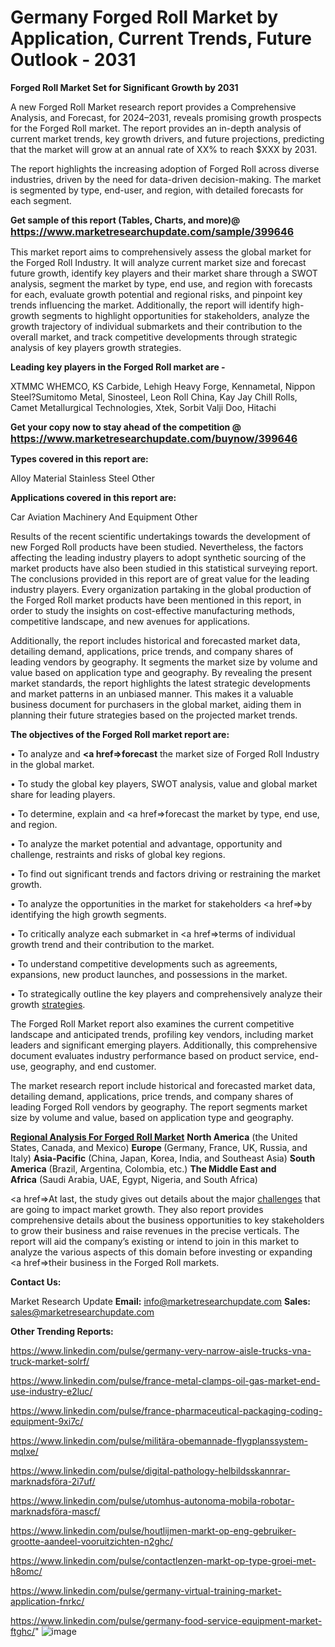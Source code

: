 # Germany Forged Roll Market by Application, Current Trends, Future Outlook - 2031

<strong>Forged Roll Market Set for Significant Growth by 2031</strong>

A new Forged Roll Market research report provides a Comprehensive Analysis, and Forecast, for 2024–2031, reveals promising growth prospects for the Forged Roll market. The report provides an in-depth analysis of current market trends, key growth drivers, and future projections, predicting that the market will grow at an annual rate of XX% to reach $XXX by 2031.

The report highlights the increasing adoption of Forged Roll across diverse industries, driven by the need for data-driven decision-making. The market is segmented by type, end-user, and region, with detailed forecasts for each segment.

<strong>Get sample of this report (Tables, Charts, and more)@ <a href=https://www.marketresearchupdate.com/sample/399646><font size=3 color=#0000ff>https://www.marketresearchupdate.com/sample/399646</font></a></strong>

This market report aims to comprehensively assess the global market for the Forged Roll Industry. It will analyze current market size and forecast future growth, identify key players and their market share through a SWOT analysis, segment the market by type, end use, and region with forecasts for each, evaluate growth potential and regional risks, and pinpoint key trends influencing the market. Additionally, the report will identify high-growth segments to highlight opportunities for stakeholders, analyze the growth trajectory of individual submarkets and their contribution to the overall market, and track competitive developments through strategic analysis of key players growth strategies.

<strong>Leading key players in the Forged Roll market are -</strong>

XTMMC WHEMCO, KS Carbide, Lehigh Heavy Forge, Kennametal, Nippon Steel?Sumitomo Metal, Sinosteel, Leon Roll China, Kay Jay Chill Rolls, Camet Metallurgical Technologies, Xtek, Sorbit Valji Doo, Hitachi

<strong>Get your copy now to stay ahead of the competition @ <a href=https://www.marketresearchupdate.com/buynow/399646><font size=3 color=#0000ff>https://www.marketresearchupdate.com/buynow/399646</font></a></strong>

<strong>Types covered in this report are:</strong>

Alloy Material
Stainless Steel
Other

<strong>Applications covered in this report are:</strong>

Car
Aviation
Machinery And Equipment
Other

Results of the recent scientific undertakings towards the development of new Forged Roll products have been studied. Nevertheless, the factors affecting the leading industry players to adopt synthetic sourcing of the market products have also been studied in this statistical surveying report. The conclusions provided in this report are of great value for the leading industry players. Every organization partaking in the global production of the Forged Roll market products have been mentioned in this report, in order to study the insights on cost-effective manufacturing methods, competitive landscape, and new avenues for applications.

Additionally, the report includes historical and forecasted market data, detailing demand, applications, price trends, and company shares of leading vendors by geography. It segments the market size by volume and value based on application type and geography. By revealing the present market standards, the report highlights the latest strategic developments and market patterns in an unbiased manner. This makes it a valuable business document for purchasers in the global market, aiding them in planning their future strategies based on the projected market trends.

<strong>The objectives of the Forged Roll market report are:</strong>

• To analyze and <strong><a href=><strong>forecast</strong></a></strong> the market size of Forged Roll Industry in the global market.

• To study the global key players, SWOT analysis, value and global market share for leading players.

• To determine, explain and <a href=>forecast</a> the market by type, end use, and region.

• To analyze the market potential and advantage, opportunity and challenge, restraints and risks of global key regions.

• To find out significant trends and factors driving or restraining the market growth.

• To analyze the opportunities in the market for stakeholders <a href=>by</a> identifying the high growth segments.

• To critically analyze each submarket in <a href=>terms</a> of individual growth trend and their contribution to the market.

• To understand competitive developments such as agreements, expansions, new product launches, and possessions in the market.

• To strategically outline the key players and comprehensively analyze their growth <a href=ASDF881288>strategies</a>.

The Forged Roll Market report also examines the current competitive landscape and anticipated trends, profiling key vendors, including market leaders and significant emerging players. Additionally, this comprehensive document evaluates industry performance based on product service, end-use, geography, and end customer.

The market research report include historical and forecasted market data, detailing demand, applications, price trends, and company shares of leading Forged Roll vendors by geography. The report segments market size by volume and value, based on application type and geography.

<strong><u><b>Regional Analysis For Forged Roll Market</b></u></strong>
<strong><b>North America</b></strong> (the United States, Canada, and Mexico)
<strong><b>Europe </b></strong>(Germany, France, UK, Russia, and Italy)
<strong><b>Asia-Pacific</b></strong> (China, Japan, Korea, India, and Southeast Asia)
<strong><b>South America</b></strong> (Brazil, Argentina, Colombia, etc.)
<strong><b>The Middle East and Africa</b></strong> (Saudi Arabia, UAE, Egypt, Nigeria, and South Africa)

<a href=>At last,</a> the study gives out details about the major <a href=ASDF991299>challenges</a> that are going to impact market growth. They also report provides comprehensive details about the business opportunities to key stakeholders to grow their business and raise revenues in the precise verticals. The report will aid the company’s existing or intend to join in this market to analyze the various aspects of this domain before investing or expanding <a href=>their</a> business in the Forged Roll markets.

<strong>Contact Us:</strong>

Market Research Update
<strong>Email:</strong> info@marketresearchupdate.com
<strong>Sales:</strong> sales@marketresearchupdate.com

<strong>Other Trending Reports:</strong>

<a href=https://www.linkedin.com/pulse/germany-very-narrow-aisle-trucks-vna-truck-market-solrf/>https://www.linkedin.com/pulse/germany-very-narrow-aisle-trucks-vna-truck-market-solrf/</a>

<a href=https://www.linkedin.com/pulse/france-metal-clamps-oil-gas-market-end-use-industry-e2luc/>https://www.linkedin.com/pulse/france-metal-clamps-oil-gas-market-end-use-industry-e2luc/</a>

<a href=https://www.linkedin.com/pulse/france-pharmaceutical-packaging-coding-equipment-9xi7c/>https://www.linkedin.com/pulse/france-pharmaceutical-packaging-coding-equipment-9xi7c/</a>

<a href=https://www.linkedin.com/pulse/militära-obemannade-flygplanssystem-mqlxe/>https://www.linkedin.com/pulse/militära-obemannade-flygplanssystem-mqlxe/</a>

<a href=https://www.linkedin.com/pulse/digital-pathology-helbildsskannrar-marknadsföra-2i7uf/>https://www.linkedin.com/pulse/digital-pathology-helbildsskannrar-marknadsföra-2i7uf/</a>

<a href=https://www.linkedin.com/pulse/utomhus-autonoma-mobila-robotar-marknadsföra-mascf/>https://www.linkedin.com/pulse/utomhus-autonoma-mobila-robotar-marknadsföra-mascf/</a>

<a href=https://www.linkedin.com/pulse/houtlijmen-markt-op-eng-gebruiker-grootte-aandeel-vooruitzichten-n2ghc/>https://www.linkedin.com/pulse/houtlijmen-markt-op-eng-gebruiker-grootte-aandeel-vooruitzichten-n2ghc/</a>

<a href=https://www.linkedin.com/pulse/contactlenzen-markt-op-type-groei-met-h8omc/>https://www.linkedin.com/pulse/contactlenzen-markt-op-type-groei-met-h8omc/</a>

<a href=https://www.linkedin.com/pulse/germany-virtual-training-market-application-fnrkc/>https://www.linkedin.com/pulse/germany-virtual-training-market-application-fnrkc/</a>

<a href=https://www.linkedin.com/pulse/germany-food-service-equipment-market-ftghc/>https://www.linkedin.com/pulse/germany-food-service-equipment-market-ftghc/</a>"
![image](https://github.com/user-attachments/assets/7b2fb459-947b-49e7-b8dc-392aca5f7204)
